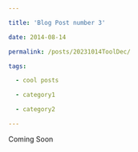 ```yaml
---

title: 'Blog Post number 3'

date: 2014-08-14

permalink: /posts/20231014ToolDec/

tags:

  - cool posts

  - category1

  - category2

---
```



Coming Soon